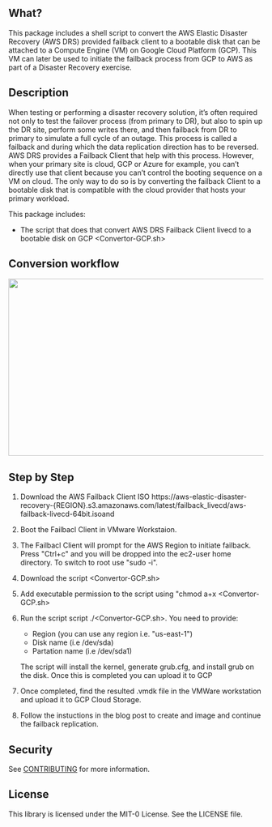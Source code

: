 ## What?

This package includes a shell script to convert the AWS Elastic Disaster Recovery (AWS DRS) provided failback client to a bootable disk that can be attached to a Compute Engine (VM) on Google Cloud Platform (GCP). This VM can later be used to initiate the failback process from GCP to AWS as part of a Disaster Recovery exercise. 


## Description

When testing or performing a disaster recovery solution, it’s often required not only to test the failover process (from primary to DR), but also to spin up the DR site, perform some writes there, and then failback from DR to primary to simulate a full cycle of an outage. This process is called a failback and during which the data replication direction has to be reversed. AWS DRS provides a Failback Client that help with this process. However, when your primary site is cloud, GCP or Azure for example, you can’t directly use that client because you can’t control the booting sequence on a VM on cloud. The only way to do so is by converting the failback Client to a bootable disk that is compatible with the cloud provider that hosts your primary workload. 

This package includes:
* The script that does that convert AWS DRS Failback Client livecd to a bootable disk on GCP <Convertor-GCP.sh>


## Conversion workflow



<img aligh="center" src="https://github.com/aws-samples/aws-drs-failback-client-gcp/blob/main/Conversion-workflow.png" width=650 height=350>



## Step by Step 

1. Download the AWS Failback Client ISO 
   https://aws-elastic-disaster-recovery-{REGION}.s3.amazonaws.com/latest/failback_livecd/aws-failback-livecd-64bit.isoand 
2. Boot the Failbacl Client in VMware Workstaion.  
4. The Failbacl Client will prompt for the AWS Region to initiate failback. Press "Ctrl+c" and you will be dropped into the ec2-user home directory. To switch to root use "sudo -i".
5. Download the script <Convertor-GCP.sh> 
6. Add executable permission to the script using "chmod a+x <Convertor-GCP.sh>
7. Run the script script ./<Convertor-GCP.sh>. You need to provide: 
      - Region (you can use any region i.e. "us-east-1")
      - Disk name (i.e /dev/sda)
      - Partation name  (i.e /dev/sda1)
   
   The script will install the kernel, generate grub.cfg, and install grub on the disk. Once this is completed you can upload it to GCP
   
8. Once completed, find the resulted .vmdk file in the VMWare workstation and upload it to GCP Cloud Storage. 
9. Follow the instuctions in the blog post to create and image and continue the failback replication.


## Security

See [CONTRIBUTING](CONTRIBUTING.md#security-issue-notifications) for more information.

## License

This library is licensed under the MIT-0 License. See the LICENSE file.

